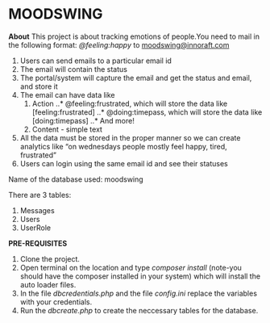 # MOODSWING

**About**
This project is about tracking emotions of people.You need to mail in the following format:
*@feeling:happy* to moodswing@innoraft.com

1. Users can send emails to a particular email id
2. The email will contain the status
3. The portal/system will capture the email and get the status and email, and store it
4. The email can have data like
	1. Action
		..* @feeling:frustrated, which will store the data like [feeling:frustrated]
		..* @doing:timepass, which will store the data like [doing:timepass]
		..* And more!
	2. Content - simple text
5. All the data must be stored in the proper manner so we can create analytics like “on wednesdays people mostly feel happy, tired, frustrated”
6. Users can login using the same email id and see their statuses

Name of the database used: moodswing

There are 3 tables:
1. Messages
2. Users
3. UserRole



**PRE-REQUISITES**

1. Clone the project.
2. Open terminal on the location and type *composer install* (note-you should have the composer installed in your system) which will install the auto loader files.
3. In the file *dbcredentials.php* and the file *config.ini* replace the variables with your credentials.
4. Run the *dbcreate.php* to create the neccessary tables for the database.
